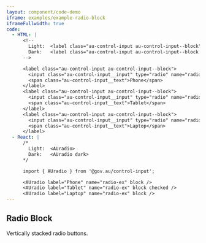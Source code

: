 ```yaml
---
layout: component/code-demo
iframe: examples/example-radio-block
iframeFullwidth: true
code:
  - HTML: |
      <!--
        Light:  <label class="au-control-input au-control-input--block">
        Dark:   <label class="au-control-input au-control-input--block au-control-input--dark">
      -->

      <label class="au-control-input au-control-input--block">
        <input class="au-control-input__input" type="radio" name="radio-ex">
        <span class="au-control-input__text">Phone</span>
      </label>
      <label class="au-control-input au-control-input--block">
        <input class="au-control-input__input" type="radio" name="radio-ex" checked>
        <span class="au-control-input__text">Tablet</span>
      </label>
      <label class="au-control-input au-control-input--block">
        <input class="au-control-input__input" type="radio" name="radio-ex">
        <span class="au-control-input__text">Laptop</span>
      </label>
  - React: |
      /*
        Light:  <AUradio>
        Dark:   <AUradio dark>
      */

      import { AUradio } from '@gov.au/control-input';

      <AUradio label="Phone" name="radio-ex" block />
      <AUradio label="Tablet" name="radio-ex" block checked />
      <AUradio label="Laptop" name="radio-ex" block />
---
```

## Radio Block

Vertically stacked radio buttons.
